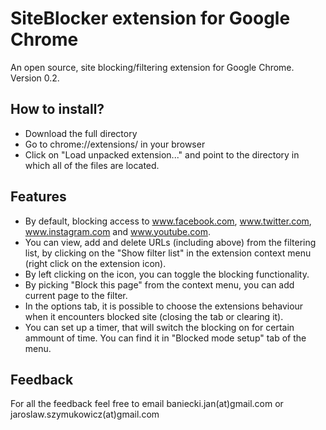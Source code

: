 # SiteBlocker extension for Google Chrome
An open source, site blocking/filtering extension for Google Chrome. Version 0.2.

## How to install?
- Download the full directory
- Go to chrome://extensions/ in your browser
- Click on "Load unpacked extension..." and point to the directory in which all of the files are located.

## Features
- By default, blocking access to www.facebook.com, www.twitter.com, www.instagram.com and www.youtube.com.
- You can view, add and delete URLs (including above) from the filtering list, by clicking on the "Show filter list" in the extension context menu (right click on the extension icon).
- By left clicking on the icon, you can toggle the blocking functionality.
- By picking "Block this page" from the context menu, you can add current page to the filter. 
- In the options tab, it is possible to choose the extensions behaviour when it encounters blocked site (closing the tab or clearing it).
- You can set up a timer, that will switch the blocking on for certain ammount of time. You can find it in "Blocked mode setup" tab of the menu.

## Feedback
For all the feedback feel free to email baniecki.jan(at)gmail.com or jaroslaw.szymukowicz(at)gmail.com
